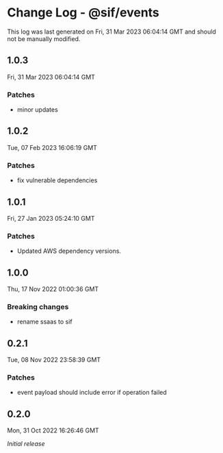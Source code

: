 # Change Log - @sif/events

This log was last generated on Fri, 31 Mar 2023 06:04:14 GMT and should not be manually modified.

## 1.0.3
Fri, 31 Mar 2023 06:04:14 GMT

### Patches

- minor updates

## 1.0.2
Tue, 07 Feb 2023 16:06:19 GMT

### Patches

- fix vulnerable dependencies

## 1.0.1
Fri, 27 Jan 2023 05:24:10 GMT

### Patches

- Updated AWS dependency versions.

## 1.0.0
Thu, 17 Nov 2022 01:00:36 GMT

### Breaking changes

- rename ssaas to sif

## 0.2.1
Tue, 08 Nov 2022 23:58:39 GMT

### Patches

- event payload should include error if operation failed

## 0.2.0
Mon, 31 Oct 2022 16:26:46 GMT

_Initial release_

